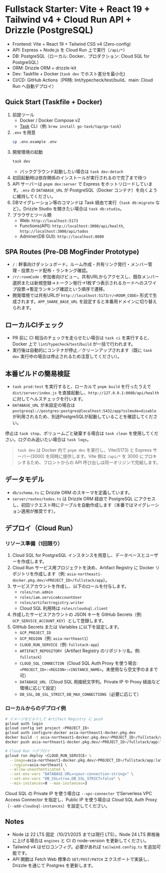 # Fullstack Starter: Vite + React 19 + Tailwind v4 + Cloud Run API + Drizzle (PostgreSQL)

- Frontend: Vite + React 19 + Tailwind CSS v4 (Zero-config)
- API: Express + Node.js を Cloud Run 上で実行（`/api/*`）
- DB: PostgreSQL（ローカル: Docker、プロダクション: Cloud SQL for PostgreSQL）
- ORM: Drizzle ORM + drizzle-kit
- Dev: Taskfile + Docker (`task dev` でホスト差分を最小化)
- CI/CD: GitHub Actions（PR時: lint/typecheck/test/build、main: Cloud Run へ自動デプロイ）

## Quick Start (Taskfile + Docker)
1. 前提ツール
   - Docker / Docker Compose v2
   - [Task](https://taskfile.dev) CLI（例: `brew install go-task/tap/go-task`）
2. `.env` を用意
   ```bash
   cp .env.example .env
   ```
3. 開発環境の起動
   ```bash
   task dev
   ```
   - バックグラウンド起動したい場合は `task dev:detach`
4. 初回起動時は依存関係のインストールが実行されるので完了まで待つ
5. API サーバーは `pnpm dev:server` で Express をホットリロードしています。`.env` の `DATABASE_URL` が PostgreSQL（Docker コンテナ）を向くように維持してください。
6. DBマイグレーション等のコマンドは Task 経由で実行（`task db:migrate` など）。Drizzle Studio を開きたい場合は `task db:studio`。
7. ブラウザとツール類
   - Web: `http://localhost:5173`
   - Functions(API): `http://localhost:3000/api/health`, `http://localhost:3000/api/todos`
   - Adminer(DB GUI): `http://localhost:8080`

## SPA Routes (Pre-DB MogFinder Prototype)
- `/` : 幹事向けダッシュボード。ルーム作成・共有リンク発行・メンバー管理・投票カード配布・ランキング確認。
- `/r/:roomCode` : 参加者向けビュー。共有URLからアクセスし、既存メンバー選択または新規登録→トークン発行→1枚ずつ表示されるカードへのスワイプ投票→暫定ランキング確認という順序で遷移。
- 開発環境では共有URLが `http://localhost:5173/r/<ROOM_CODE>` 形式で生成されます。`APP_SHARE_BASE_URL` を設定すると本番用ドメインに切り替えられます。

## ローカルCIチェック
- PR 前に CI 相当のチェックを走らせたい場合は `task ci` を実行すると、Docker 上で `lint`/`typecheck`/`test`/`build` が一括で行われます。
- 実行後は自動的にコンテナが停止／クリーンアップされます（既に `task dev` 実行中の場合は停止されるため注意してください）。

## 本番ビルドの簡易検証
- `task prod:test` を実行すると、ローカルで `pnpm build` を行ったうえで `dist/server/index.js` を直接起動し、`http://127.0.0.1:8080/api/health` に対してヘルスチェックを行います。
- `DATABASE_URL` が未設定の場合は `postgresql://postgres:postgres@localhost:5432/app?sslmode=disable` が利用されるため、別途PostgreSQLが起動していることを確認してください。

停止は `task stop`、ボリュームごと破棄する場合は `task clean` を使用してください。ログのみ追いたい場合は `task logs`。

> `task dev` は Docker 内で `pnpm dev` を実行し、Vite(5173) と Express サーバー(3000) を同時に提供します。Vite 側は `/api/*` を 3000 にプロキシするため、フロントからの API 呼び出しは同一オリジンで完結します。

## データモデル
- `db/schema.ts` に Drizzle ORM のスキーマを定義しています。
- `server/routes/todos.ts` は Drizzle ORM 経由で PostgreSQL にアクセスし、初回リクエスト時にテーブルを自動作成します（本番ではマイグレーション適用が推奨です）。

## デプロイ（Cloud Run）

### リソース準備（1回限り）
1. Cloud SQL for PostgreSQL インスタンスを用意し、データベースとユーザーを作成します。
2. Cloud Run サービス用プロジェクトを決め、Artifact Registry に Docker リポジトリを作成します（例: `asia-northeast1-docker.pkg.dev/<PROJECT_ID>/fullstack/app`）。
3. サービスアカウントを作成し、以下のロールを付与します。
   - `roles/run.admin`
   - `roles/iam.serviceAccountUser`
   - `roles/artifactregistry.writer`
   - Cloud SQL 利用時は `roles/cloudsql.client`
4. 作成したサービスアカウントの JSON キーを GitHub Secrets（例: `GCP_SERVICE_ACCOUNT_KEY`）として登録します。
5. GitHub Secrets または Variables に以下を設定します。
   - `GCP_PROJECT_ID`
   - `GCP_REGION`（例: `asia-northeast1`）
   - `CLOUD_RUN_SERVICE`（例: `fullstack-app`）
   - `ARTIFACT_REPOSITORY`（Artifact Registry のリポジトリ名。例: `fullstack`）
   - `CLOUD_SQL_CONNECTION`（Cloud SQL Auth Proxy を使う場合: `<PROJECT_ID>:<REGION>:<INSTANCE_NAME>`。未使用なら空文字のままで可）
   - `DATABASE_URL`（Cloud SQL 用接続文字列。Private IP や Proxy 経由など環境に応じて設定）
   - `DB_SSL`, `DB_SSL_STRICT`, `DB_MAX_CONNECTIONS`（必要に応じて）

### ローカルからのデプロイ例

```bash
# イメージをビルドして Artifact Registry に push
gcloud auth login
gcloud config set project <PROJECT_ID>
gcloud auth configure-docker asia-northeast1-docker.pkg.dev
docker build -t asia-northeast1-docker.pkg.dev/<PROJECT_ID>/fullstack/app:latest .
docker push asia-northeast1-docker.pkg.dev/<PROJECT_ID>/fullstack/app:latest

# Cloud Run へデプロイ
gcloud run deploy <CLOUD_RUN_SERVICE> \
  --image=asia-northeast1-docker.pkg.dev/<PROJECT_ID>/fullstack/app:latest \
  --region=asia-northeast1 \
  --allow-unauthenticated \
  --set-env-vars "DATABASE_URL=<your-connection-string>" \
  --set-env-vars "DB_SSL=true,DB_SSL_STRICT=false" \
  --min-instances=0 --max-instances=3
```

Cloud SQL の Private IP を使う場合は `--vpc-connector` でServerless VPC Access Connector を指定し、Public IP を使う場合は Cloud SQL Auth Proxy（`--add-cloudsql-instances`）を設定してください。

## Notes
- Node は 22 LTS 固定（10/21/2025 までは現行 LTS）。Node 24 LTS 昇格後に上げる場合は `engines` と CI の node-version を更新してください。
- Tailwind v4 はゼロコンフィグ。必要があれば `tailwind.config.ts` を追加可能です。
- API 関数は Fetch Web 標準の `GET/POST/PATCH` エクスポートで実装し、Drizzle を通じて Postgres を更新します。
